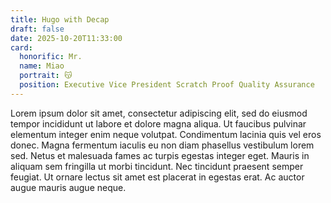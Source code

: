 ```yaml
---
title: Hugo with Decap
draft: false
date: 2025-10-20T11:33:00
card:
  honorific: Mr.
  name: Miao
  portrait: 😽
  position: Executive Vice President Scratch Proof Quality Assurance
---
```

Lorem ipsum dolor sit amet, consectetur adipiscing elit, sed do eiusmod tempor incididunt ut labore et dolore magna aliqua. Ut faucibus pulvinar elementum integer enim neque volutpat. Condimentum lacinia quis vel eros donec. Magna fermentum iaculis eu non diam phasellus vestibulum lorem sed. Netus et malesuada fames ac turpis egestas integer eget. Mauris in aliquam sem fringilla ut morbi tincidunt. Nec tincidunt praesent semper feugiat. Ut ornare lectus sit amet est placerat in egestas erat. Ac auctor augue mauris augue neque.
